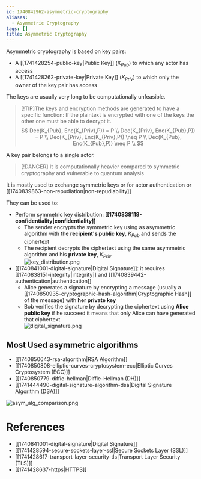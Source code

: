 ```yaml
---
id: 1740842962-asymmetric-cryptography
aliases:
  - Asymmetric Cryptography
tags: []
title: Asymmetric Cryptography
---
```


Asymmetric cryptography is based on key pairs:
 - A [[1741428254-public-key|Public Key]] ($K_{Pub}$) to which any actor has access
 - A [[1741428262-private-key|Private Key]] ($K_{Priv}$) to which only the owner of the 
 key pair has access

The keys are usually very long to be computationally unfeasible.

> [!TIP]The keys and encryption methods are generated to have a specific function:
> If the plaintext is encrypted with one of the keys the other one must be able to 
> decrypt it. 
> $$
>    Dec(K_{Pub}, Enc(K_{Priv},P)) = P \\ 
>    Dec(K_{Priv}, Enc(K_{Pub},P)) = P \\ 
>    Dec(K_{Priv}, Enc(K_{Priv},P)) \neq P \\ 
>    Dec(K_{Pub}, Enc(K_{Pub},P)) \neq P \\ 
>$$

 A key pair belongs to a single actor.
> [!DANGER]
> It is computationally heavier compared to symmetric cryptography 
> and vulnerable to quantum analysis 


It is mostly used to exchange symmetric keys or for actor authentication 
or [[1740839863-non-repudiation|non-repudiability]] 

They can be used to:
- Perform symmetric key distribution: **[[1740838118-confidentiality|confidentiality]]** 
    - The sender encrypts the symmetric key using as asymmetric algorithm with the 
    **recipient's public key**, $K_{Pub}$ and sends the ciphertext
    - The recipient decrypts the ciphertext using the same asymmetric algorithm and his 
    **private key**, $K_{Priv}$  
    ![key_distribution.png](assets/imgs/key_distribution.png)
- [[1740841001-digital-signature|Digital Signature]]: it requires [[1740838151-integrity|integrity]] 
and [[1740839442-authentication|authentication]]
    - Alice generates a signature by encrypting a message (usually a 
    [[1740850935-cryptographic-hash-algorithm|Cryptographic Hash]] of the message)  with **her private key**
    - Bob verifies the signature by decrypting the ciphertext using **Alice public key**
    if he succeed it means that only Alice can have generated that ciphertext   
    ![digital_signature.png](assets/imgs/digital_signature.png)

## Most Used asymmetric algorithms
- [[1740850643-rsa-algorithm|RSA Algorithm]]
- [[1740850808-elliptic-curves-cryptosystem-ecc|Elliptic Curves Cryptosystem (ECC)]]
- [[1740850779-diffie-hellman|Diffie-Hellman (DH)]]
- [[1741444490-digital-signature-algorithm-dsa|Digital Signature Algorithm (DSA)]]

![asym_alg_comparison.png](assets/imgs/asym_alg_comparison.png)

# References
 - [[1740841001-digital-signature|Digital Signature]]
 - [[1741428594-secure-sockets-layer-ssl|Secure Sockets Layer (SSL)]]
 - [[1741428617-transport-layer-security-tls|Transport Layer Security (TLS)]]
 - [[1741428637-https|HTTPS]]
